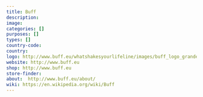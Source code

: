 ```yaml
---
title: Buff
description:
image:
categories: []
purposes: []
types: []
country-code:
country:
logo: http://www.buff.eu/whatshakesyourlifeline/images/buff_logo_grande.png
website: http://www.buff.eu
shop: http://www.buff.eu
store-finder:
about:  http://www.buff.eu/about/
wiki: https://en.wikipedia.org/wiki/Buff
---
```

